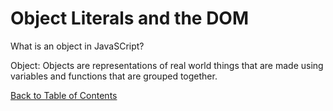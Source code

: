 # Object Literals and the DOM

What is an object in JavaSCript?

Object: Objects are representations of real world things that are made using variables and functions that are grouped together.

[Back to Table of Contents](/README.md)